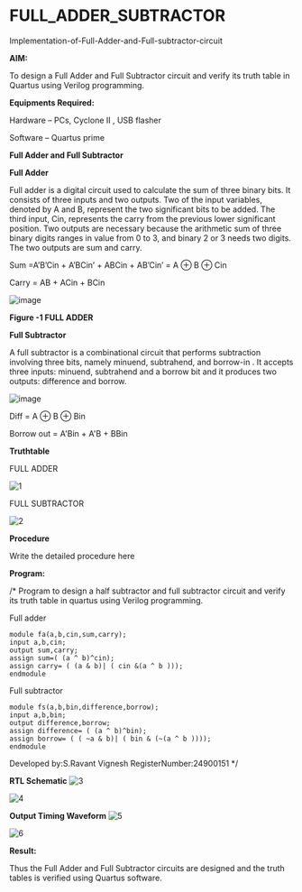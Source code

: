 # FULL_ADDER_SUBTRACTOR

Implementation-of-Full-Adder-and-Full-subtractor-circuit

**AIM:**

To design a Full Adder and Full Subtractor circuit and verify its truth table in Quartus using Verilog programming.

**Equipments Required:**

Hardware – PCs, Cyclone II , USB flasher

Software – Quartus prime

**Full Adder and Full Subtractor**

**Full Adder**

Full adder is a digital circuit used to calculate the sum of three binary bits. It consists of three inputs and two outputs. Two of the input variables, denoted by A and B, represent the two significant bits to be added. The third input, Cin, represents the carry from the previous lower significant position. Two outputs are necessary because the arithmetic sum of three binary digits ranges in value from 0 to 3, and binary 2 or 3 needs two digits. The two outputs are sum and carry.

Sum =A’B’Cin + A’BCin’ + ABCin + AB’Cin’ = A ⊕ B ⊕ Cin 

Carry = AB + ACin + BCin

![image](https://github.com/naavaneetha/FULL_ADDER_SUBTRACTOR/assets/154305477/0f30ba51-5ffb-4198-845f-18e054f675e7)

**Figure -1 FULL ADDER**

**Full Subtractor**

A full subtractor is a combinational circuit that performs subtraction involving three bits, namely minuend, subtrahend, and borrow-in . It accepts three inputs: minuend, subtrahend and a borrow bit and it produces two outputs: difference and borrow.

![image](https://github.com/naavaneetha/FULL_ADDER_SUBTRACTOR/assets/154305477/02b24f51-ab51-4304-9ad6-7b81ffc1ead5)

Diff = A ⊕ B ⊕ Bin 

Borrow out = A'Bin + A'B + BBin

**Truthtable**

FULL ADDER

![1](https://github.com/user-attachments/assets/1d73a6ab-ab7d-4be4-ba36-f274532a2dc9)

FULL SUBTRACTOR

![2](https://github.com/user-attachments/assets/5503014a-333b-45cc-8621-a796178dfc46)

**Procedure**

Write the detailed procedure here

**Program:**

/* Program to design a half subtractor and full subtractor circuit and verify its truth table in quartus using Verilog programming.

Full adder
    
    module fa(a,b,cin,sum,carry);
    input a,b,cin;
    output sum,carry;
    assign sum=( (a ^ b)^cin);
    assign carry= ( (a & b)| ( cin &(a ^ b )));
    endmodule

Full subtractor

    module fs(a,b,bin,difference,borrow);
    input a,b,bin;
    output difference,borrow;
    assign difference= ( (a ^ b)^bin);
    assign borrow= ( ( ~a & b)| ( bin & (~(a ^ b ))));
    endmodule
  



Developed by:S.Ravant Vignesh
RegisterNumber:24900151
*/

**RTL Schematic**
![3](https://github.com/user-attachments/assets/cdae53e4-8e5d-4e18-a7d3-4961b8b17421)

![4](https://github.com/user-attachments/assets/e6d3d565-68e8-4d9b-b205-5d6975b96855)


**Output Timing Waveform**
![5](https://github.com/user-attachments/assets/32472f75-cefa-40be-8dbc-1079f5fb24ad)

![6](https://github.com/user-attachments/assets/4a634102-bafa-42a0-a169-51f91158d7db)

**Result:**

Thus the Full Adder and Full Subtractor circuits are designed and the truth tables is verified using Quartus software.



